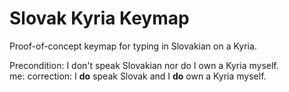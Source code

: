# Slovak Kyria Keymap

Proof-of-concept keymap for typing in Slovakian on a Kyria.

Precondition: I don't speak Slovakian nor do I own a Kyria myself.  
me: correction: I **do** speak Slovak and I **do** own a Kyria myself.